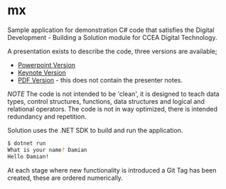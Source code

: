 # mx

Sample application for demonstration C# code that satisfies the Digital Development - Building a Solution module for CCEA Digital Technology.

A presentation exists to describe the code, three versions are available;

* [Powerpoint Version](./docs/Digital-Development-Building-A-Solution.pptx)
* [Keynote Version](./docs/Digital-Development-Building-A-Solution.key)
* [PDF Version](./docs/Digital-Development-Building-A-Solution.pdf) - this does not contain the presenter notes.

_NOTE_ The code is not intended to be 'clean', it is designed to teach data types, control structures, functions, data structures and logical and relational operators.  The code is not in way optimized, there is intended redundancy and repetition.

Solution uses the .NET SDK to build and run the application.

```sh
$ dotnet run 
What is your name? Damian
Hello Damian!
```

At each stage where new functionality is introduced a Git Tag has been created, these are ordered numerically.
